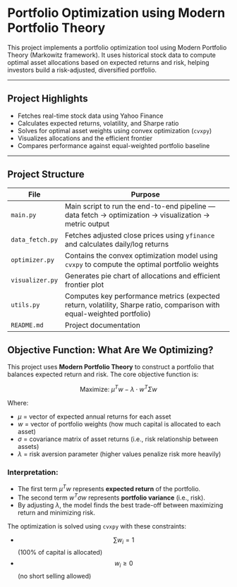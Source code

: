 #  Portfolio Optimization using Modern Portfolio Theory

This project implements a portfolio optimization tool using Modern Portfolio Theory (Markowitz framework). It uses historical stock data to compute optimal asset allocations based on expected returns and risk, helping investors build a risk-adjusted, diversified portfolio.

---

## Project Highlights

- Fetches real-time stock data using Yahoo Finance
- Calculates expected returns, volatility, and Sharpe ratio
- Solves for optimal asset weights using convex optimization (`cvxpy`)
- Visualizes allocations and the efficient frontier
- Compares performance against equal-weighted portfolio baseline

---

## Project Structure

| File | Purpose |
|------|---------|
| `main.py` | Main script to run the end-to-end pipeline — data fetch → optimization → visualization → metric output |
| `data_fetch.py` | Fetches adjusted close prices using `yfinance` and calculates daily/log returns |
| `optimizer.py` | Contains the convex optimization model using `cvxpy` to compute the optimal portfolio weights |
| `visualizer.py` | Generates pie chart of allocations and efficient frontier plot |
| `utils.py` | Computes key performance metrics (expected return, volatility, Sharpe ratio, comparison with equal-weighted portfolio) |
| `README.md` | Project documentation |


##  Objective Function: What Are We Optimizing?

This project uses **Modern Portfolio Theory** to construct a portfolio that balances expected return and risk. The core objective function is:

$$
\text{Maximize: } \mu^T w - \lambda \cdot w^T \Sigma w
$$

Where:

- $\mu$ = vector of expected annual returns for each asset  
- $w$ = vector of portfolio weights (how much capital is allocated to each asset)  
- $\sigma$ = covariance matrix of asset returns (i.e., risk relationship between assets)  
- $\lambda$ = risk aversion parameter (higher values penalize risk more heavily)

###  Interpretation:

- The first term $\mu^Tw$ represents **expected return** of the portfolio.
- The second term $w^T\sigma w$ represents **portfolio variance** (i.e., risk).
- By adjusting $\lambda$, the model finds the best trade-off between maximizing return and minimizing risk.

The optimization is solved using `cvxpy` with these constraints:

- $$ \sum w_i = 1 $$ (100% of capital is allocated)
- $$ w_i \geq 0 $$ (no short selling allowed)
